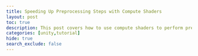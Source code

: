 ```yaml
---
title: Speeding Up Preprocessing Steps with Compute Shaders
layout: post
toc: true
description: This post covers how to use compute shaders to perform preprocessing steps on the GPU in Unity.
categories: [unity,tutorial]
hide: true
search_exclude: false
---
```


